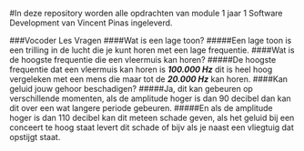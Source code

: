 #In deze repository worden alle opdrachten van module 1 jaar 1 Software Development van Vincent Pinas ingeleverd.


###Vocoder Les Vragen
####Wat is een lage toon?
#####Een lage toon is een trilling in de lucht die je kunt horen met een lage frequentie.
####Wat is de hoogste frequentie die een vleermuis kan horen?
#####De hoogste frequentie dat een vleermuis kan horen is ***100.000 Hz*** dit is heel hoog vergeleken met een mens die maar tot de ***20.000 Hz*** kan horen.
####Kan geluid jouw gehoor beschadigen?
#####Ja, dit kan gebeuren op verschillende momenten, als de amplitude hoger is dan 90 decibel dan kan dit over een wat langere periode gebeuren.
#####En als de amplitude hoger is dan 110 decibel kan dit meteen schade geven, als het geluid bij een conceert te hoog staat levert dit schade of bijv als je naast een vliegtuig dat opstijgt staat.